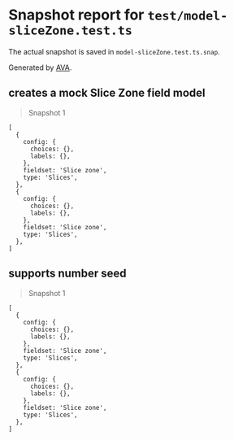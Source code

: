 # Snapshot report for `test/model-sliceZone.test.ts`

The actual snapshot is saved in `model-sliceZone.test.ts.snap`.

Generated by [AVA](https://avajs.dev).

## creates a mock Slice Zone field model

> Snapshot 1

    [
      {
        config: {
          choices: {},
          labels: {},
        },
        fieldset: 'Slice zone',
        type: 'Slices',
      },
      {
        config: {
          choices: {},
          labels: {},
        },
        fieldset: 'Slice zone',
        type: 'Slices',
      },
    ]

## supports number seed

> Snapshot 1

    [
      {
        config: {
          choices: {},
          labels: {},
        },
        fieldset: 'Slice zone',
        type: 'Slices',
      },
      {
        config: {
          choices: {},
          labels: {},
        },
        fieldset: 'Slice zone',
        type: 'Slices',
      },
    ]
